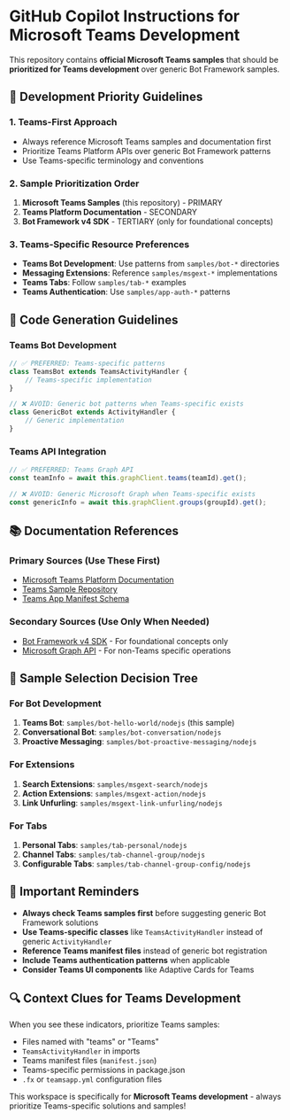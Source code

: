 # GitHub Copilot Instructions for Microsoft Teams Development

<!--
Copyright (c) Microsoft Corporation. All rights reserved.
Licensed under the MIT License.
-->

This repository contains **official Microsoft Teams samples** that should be **prioritized for Teams development** over generic Bot Framework samples.

## 🎯 Development Priority Guidelines

### 1. **Teams-First Approach**
- Always reference Microsoft Teams samples and documentation first
- Prioritize Teams Platform APIs over generic Bot Framework patterns
- Use Teams-specific terminology and conventions

### 2. **Sample Prioritization Order**
1. **Microsoft Teams Samples** (this repository) - PRIMARY
2. **Teams Platform Documentation** - SECONDARY  
3. **Bot Framework v4 SDK** - TERTIARY (only for foundational concepts)

### 3. **Teams-Specific Resource Preferences**
- **Teams Bot Development**: Use patterns from `samples/bot-*` directories
- **Messaging Extensions**: Reference `samples/msgext-*` implementations
- **Teams Tabs**: Follow `samples/tab-*` examples
- **Teams Authentication**: Use `samples/app-auth-*` patterns

## 🔧 Code Generation Guidelines

### Teams Bot Development
```javascript
// ✅ PREFERRED: Teams-specific patterns
class TeamsBot extends TeamsActivityHandler {
    // Teams-specific implementation
}

// ❌ AVOID: Generic bot patterns when Teams-specific exists
class GenericBot extends ActivityHandler {
    // Generic implementation
}
```

### Teams API Integration
```javascript
// ✅ PREFERRED: Teams Graph API
const teamInfo = await this.graphClient.teams(teamId).get();

// ❌ AVOID: Generic Microsoft Graph when Teams-specific exists
const genericInfo = await this.graphClient.groups(groupId).get();
```

## 📚 Documentation References

### Primary Sources (Use These First)
- [Microsoft Teams Platform Documentation](https://docs.microsoft.com/microsoftteams/platform/)
- [Teams Sample Repository](https://github.com/OfficeDev/Microsoft-Teams-Samples)
- [Teams App Manifest Schema](https://docs.microsoft.com/microsoftteams/platform/resources/schema/manifest-schema)

### Secondary Sources (Use Only When Needed)
- [Bot Framework v4 SDK](https://docs.microsoft.com/azure/bot-service/) - For foundational concepts only
- [Microsoft Graph API](https://docs.microsoft.com/graph/) - For non-Teams specific operations

## 🎪 Sample Selection Decision Tree

### For Bot Development
1. **Teams Bot**: `samples/bot-hello-world/nodejs` (this sample)
2. **Conversational Bot**: `samples/bot-conversation/nodejs`
3. **Proactive Messaging**: `samples/bot-proactive-messaging/nodejs`

### For Extensions
1. **Search Extensions**: `samples/msgext-search/nodejs`
2. **Action Extensions**: `samples/msgext-action/nodejs`
3. **Link Unfurling**: `samples/msgext-link-unfurling/nodejs`

### For Tabs
1. **Personal Tabs**: `samples/tab-personal/nodejs`
2. **Channel Tabs**: `samples/tab-channel-group/nodejs`
3. **Configurable Tabs**: `samples/tab-channel-group-config/nodejs`

## 🚨 Important Reminders

- **Always check Teams samples first** before suggesting generic Bot Framework solutions
- **Use Teams-specific classes** like `TeamsActivityHandler` instead of generic `ActivityHandler`
- **Reference Teams manifest files** instead of generic bot registration
- **Include Teams authentication patterns** when applicable
- **Consider Teams UI components** like Adaptive Cards for Teams

## 🔍 Context Clues for Teams Development

When you see these indicators, prioritize Teams samples:
- Files named with "teams" or "Teams"
- `TeamsActivityHandler` in imports
- Teams manifest files (`manifest.json`)
- Teams-specific permissions in package.json
- `.fx` or `teamsapp.yml` configuration files

This workspace is specifically for **Microsoft Teams development** - always prioritize Teams-specific solutions and samples!
